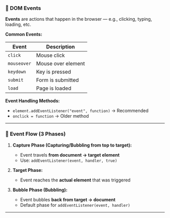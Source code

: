 ### 🔶 **DOM Events**

**Events** are actions that happen in the browser — e.g., clicking, typing, loading, etc.

**Common Events:**

| Event       | Description        |
| ----------- | ------------------ |
| `click`     | Mouse click        |
| `mouseover` | Mouse over element |
| `keydown`   | Key is pressed     |
| `submit`    | Form is submitted  |
| `load`      | Page is loaded     |

**Event Handling Methods:**

* `element.addEventListener("event", function)` → Recommended
* `onclick = function` → Older method

---

### 🔷 **Event Flow (3 Phases)**

1. **Capture Phase (Capturing/Bubbling from top to target):**

   * Event travels **from document → target element**
   * Use: `addEventListener(event, handler, true)`

2. **Target Phase:**

   * Event reaches the **actual element** that was triggered

3. **Bubble Phase (Bubbling):**

   * Event bubbles **back from target → document**
   * Default phase for `addEventListener(event, handler)`

---


